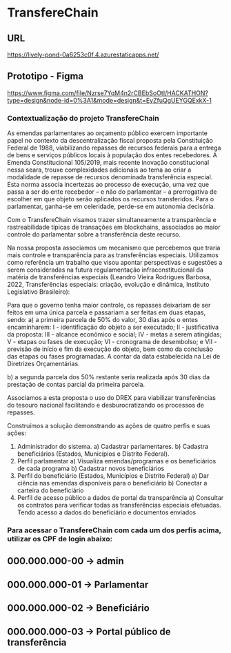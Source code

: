 # TransfereChain

## URL
https://lively-pond-0a6253c0f.4.azurestaticapps.net/

## Prototipo - Figma
https://www.figma.com/file/Nzrse7YqM4n2rCBEbSoOtI/HACKATHON?type=design&node-id=0%3A1&mode=design&t=EyZfuQgUEYGQExkX-1


### Contextualização do projeto TransfereChain 
As emendas parlamentares ao orçamento público exercem importante papel no contexto da descentralização fiscal proposta pela Constituição Federal de 1988, viabilizando repasses de recursos federais para a entrega de bens e serviços públicos locais à população dos entes recebedores. 
A Emenda Constitucional 105/2019, mais recente inovação constitucional nessa seara, trouxe complexidades adicionais ao tema ao criar a modalidade de repasse de recursos denominada transferência especial. Esta norma associa incertezas ao processo de execução, uma vez que passa a ser do ente recebedor – e não do parlamentar – a prerrogativa de escolher em que objeto serão aplicados os recursos transferidos. Para o parlamentar, ganha-se em celeridade, perde-se em autonomia decisória.

Com o TransfereChain visamos trazer simultaneamente a transparência e rastreabilidade típicas de transações em blockchains, associados ao maior controle do parlamentar sobre a transferência deste recurso.

Na nossa proposta associamos um mecanismo que percebemos que traria mais controle e transparência para as transferências especiais.
Utilizamos como referência um trabalho que visou apontar perspectivas e sugestões a serem consideradas na futura regulamentação infraconstitucional da matéria de transferências especiais (Leandro Vieira Rodrigues Barbosa, 2022, Transferências especiais: criação, evolução e dinâmica, Instituto Legislativo Brasileiro):

Para que o governo tenha maior controle, os repasses deixariam de ser feitos em uma única parcela e passariam a ser feitas em duas etapas, sendo: 
a) a primeira parcela de 50% do valor, 30 dias após o entes encaminharem: 
I - identificação do objeto a ser executado; 
II - justificativa da proposta: 
III - alcance econômico e social; 
IV - metas a serem atingidas; 
V - etapas ou fases de execução; 
VI - cronograma de desembolso; e 
VII - previsão de início e fim da execução do objeto, bem como da conclusão das etapas ou fases programadas. A contar da data estabelecida na Lei de Diretrizes Orçamentárias. 

b) a segunda parcela dos 50% restante seria realizada após 30 dias da prestação de contas parcial da primeira parcela.  

Associamos a esta proposta o uso do DREX para viabilizar transferências do tesouro nacional facilitando e desburocratizando os processos de repasses.

Construímos a solução demonstrando as ações de quatro perfis e suas ações:
1) Administrador do sistema.
  a) Cadastrar parlamentares.
  b) Cadastra beneficiários (Estados, Municípios e Distrito Federal).
2) Perfil parlamentar
  a) Visualiza emendas/programas e os beneficiários de cada programa
  b) Cadastrar novos beneficiários
3) Perfil do beneficiário (Estados, Municípios e Distrito Federal)
  a) Dar ciência nas emendas disponíveis para o beneficiário
  b) Conectar a carteira do beneficiário
4) Perfil de acesso público a dados de portal da transparência 
  a) Consultar os contratos para verificar todas as transferências especiais efetuadas. Tendo acesso a dados do beneficiário e documentos enviados

### Para acessar o TransfereChain com cada um dos perfis acima, utilizar os CPF de login abaixo:
## 000.000.000-00 -> admin
## 000.000.000-01 -> Parlamentar
## 000.000.000-02 -> Beneficiário
## 000.000.000-03 -> Portal público de transferência


